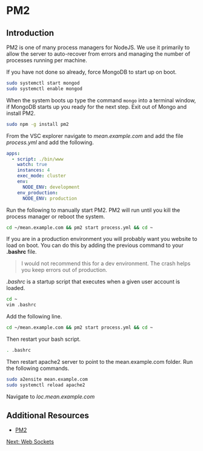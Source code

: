 # PM2

## Introduction

PM2 is one of many process managers for NodeJS. We use it primarily to allow the server to auto-recover from errors and managing the number of processes running per machine.

If you have not done so already, force MongoDB to start up on boot.

```sh
sudo systemctl start mongod
sudo systemctl enable mongod
```

When the system boots up type the command ```mongo``` into a terminal window, if MongoDB starts up you ready for the next step. Exit out of Mongo and install PM2.

```sh
sudo npm -g install pm2
```

From the VSC explorer navigate to *mean.example.com* and add the file *process.yml* and add the following.
```yml
apps:
  - script: ./bin/www
    watch: true
    instances: 4
    exec_mode: cluster
    env:
      NODE_ENV: development
    env_production:
      NODE_ENV: production
```

Run the following to manually start PM2. PM2 will run until you kill the process manager or reboot the system.
```sh
cd ~/mean.example.com && pm2 start process.yml && cd ~
```

If you are in a production environment you will probably want you website to load on boot. You can do this by adding the previous command to your **.bashrc** file. 

>I would not recommend this for a dev environment. The crash helps you keep errors out of production.

*.bashrc* is a startup script that executes when a given user account is loaded.

```sh
cd ~
vim .bashrc
```

Add the following line.
```sh
cd ~/mean.example.com && pm2 start process.yml && cd ~
```

Then restart your bash script.
```sh
. .bashrc
```

Then restart apache2 server to point to the mean.example.com folder. Run the following commands.
```sh
sudo a2ensite mean.example.com
sudo systemctl reload apache2
```

Navigate to *loc.mean.example.com*

## Additional Resources

* [PM2](http://pm2.keymetrics.io/)

[Next: Web Sockets](12-WebSockets.md)
